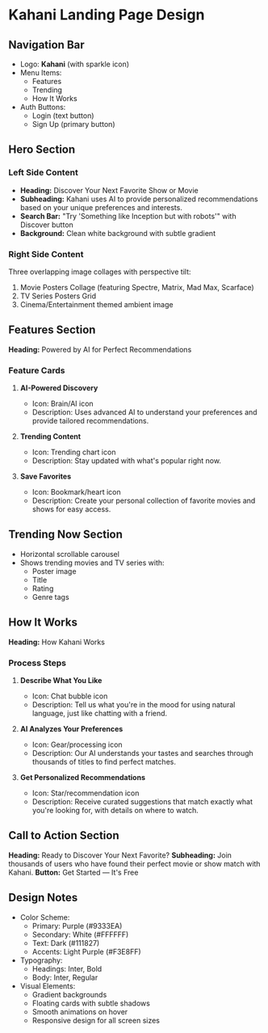 # Kahani Landing Page Design

## Navigation Bar

- Logo: **Kahani** (with sparkle icon)
- Menu Items:
  - Features
  - Trending
  - How It Works
- Auth Buttons:
  - Login (text button)
  - Sign Up (primary button)

## Hero Section

### Left Side Content

- **Heading:** Discover Your Next Favorite Show or Movie
- **Subheading:** Kahani uses AI to provide personalized recommendations based on your unique preferences and interests.
- **Search Bar:** "Try 'Something like Inception but with robots'" with Discover button
- **Background:** Clean white background with subtle gradient

### Right Side Content

Three overlapping image collages with perspective tilt:

1. Movie Posters Collage (featuring Spectre, Matrix, Mad Max, Scarface)
2. TV Series Posters Grid
3. Cinema/Entertainment themed ambient image

## Features Section

**Heading:** Powered by AI for Perfect Recommendations

### Feature Cards

1. **AI-Powered Discovery**

   - Icon: Brain/AI icon
   - Description: Uses advanced AI to understand your preferences and provide tailored recommendations.

2. **Trending Content**

   - Icon: Trending chart icon
   - Description: Stay updated with what's popular right now.

3. **Save Favorites**
   - Icon: Bookmark/heart icon
   - Description: Create your personal collection of favorite movies and shows for easy access.

## Trending Now Section

- Horizontal scrollable carousel
- Shows trending movies and TV series with:
  - Poster image
  - Title
  - Rating
  - Genre tags

## How It Works

**Heading:** How Kahani Works

### Process Steps

1. **Describe What You Like**

   - Icon: Chat bubble icon
   - Description: Tell us what you're in the mood for using natural language, just like chatting with a friend.

2. **AI Analyzes Your Preferences**

   - Icon: Gear/processing icon
   - Description: Our AI understands your tastes and searches through thousands of titles to find perfect matches.

3. **Get Personalized Recommendations**
   - Icon: Star/recommendation icon
   - Description: Receive curated suggestions that match exactly what you're looking for, with details on where to watch.

## Call to Action Section

**Heading:** Ready to Discover Your Next Favorite?
**Subheading:** Join thousands of users who have found their perfect movie or show match with Kahani.
**Button:** Get Started — It's Free

## Design Notes

- Color Scheme:
  - Primary: Purple (#9333EA)
  - Secondary: White (#FFFFFF)
  - Text: Dark (#111827)
  - Accents: Light Purple (#F3E8FF)
- Typography:
  - Headings: Inter, Bold
  - Body: Inter, Regular
- Visual Elements:
  - Gradient backgrounds
  - Floating cards with subtle shadows
  - Smooth animations on hover
  - Responsive design for all screen sizes
